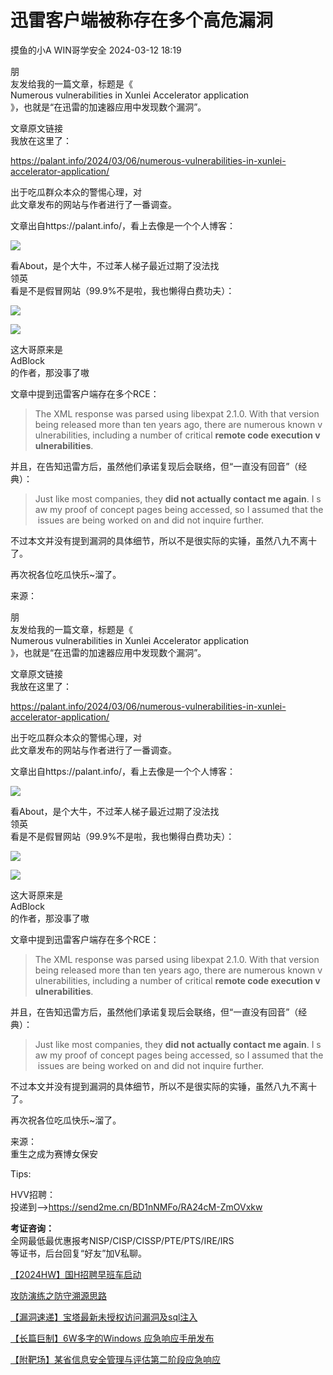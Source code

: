 #  迅雷客户端被称存在多个高危漏洞   
摸鱼的小A  WIN哥学安全   2024-03-12 18:19  
  
朋  
友发给我的一篇文章，标题是《  
Numerous vulnerabilities in Xunlei Accelerator application  
》，也就是“在迅雷的加速器应用中发现数个漏洞”。  
  
文章原文链接  
我放在这里了：  
  
https://palant.info/2024/03/06/numerous-vulnerabilities-in-xunlei-accelerator-application/  
  
出于吃瓜群众本众的警惕心理，对  
此文章发布的网站与作者进行了一番调查。  
  
文章出自https://palant.info/，看上去像是一个个人博客：  
  
![](https://mmbiz.qpic.cn/mmbiz_png/LN229gZh2CBA2IMH9avPkiaziag8BZl4ottapvmwAc9c4LZT7Jgw9DBGNgdV1cHvOEOXhib31wNgBISCHGib8kb74g/640?wx_fmt=png&from=appmsg&wxfrom=13&tp=wxpic "")  
  
看About，是个大牛，不过苯人梯子最近过期了没法找  
领英  
看是不是假冒网站（99.9%不是啦，我也懒得白费功夫）：  
  
![](https://mmbiz.qpic.cn/mmbiz_png/LN229gZh2CBA2IMH9avPkiaziag8BZl4otJtjHRAJGsAtP9JTibtoWeGdy5o229ATibWIW7NWXxn7cobczvLNjjaaw/640?wx_fmt=png&from=appmsg&tp=wxpic&wxfrom=5&wx_lazy=1&wx_co=1 "")  
  
![](https://mmbiz.qpic.cn/mmbiz_png/LN229gZh2CBA2IMH9avPkiaziag8BZl4ot7lAelXOteibdKcGWIxPibbKtp9QHXJccoIsGNHPTQ54jFQoYY9PPic3icw/640?wx_fmt=png&from=appmsg&tp=wxpic&wxfrom=5&wx_lazy=1&wx_co=1 "")  
  
这大哥原来是  
AdBlock  
的作者，那没事了嗷  
  
  
文章中提到迅雷客户端存在多个RCE：  
> The XML response was parsed using libexpat 2.1.0. With that version being released more than ten years ago, there are numerous known vulnerabilities, including a number of critical **remote code execution vulnerabilities**.  
  
  
  
并且，在告知迅雷方后，虽然他们承诺复现后会联络，但“一直没有回音”（经典）：  
> Just like most companies, they **did not actually contact me again**. I saw my proof of concept pages being accessed, so I assumed that the issues are being worked on and did not inquire further.   
  
  
  
不过本文并没有提到漏洞的具体细节，所以不是很实际的实锤，虽然八九不离十了。  
  
  
再次祝各位吃瓜快乐~溜了。  
  
来源：  
  
朋  
友发给我的一篇文章，标题是《  
Numerous vulnerabilities in Xunlei Accelerator application  
》，也就是“在迅雷的加速器应用中发现数个漏洞”。  
  
文章原文链接  
我放在这里了：  
  
https://palant.info/2024/03/06/numerous-vulnerabilities-in-xunlei-accelerator-application/  
  
出于吃瓜群众本众的警惕心理，对  
此文章发布的网站与作者进行了一番调查。  
  
文章出自https://palant.info/，看上去像是一个个人博客：  
  
![](https://mmbiz.qpic.cn/mmbiz_png/LN229gZh2CBA2IMH9avPkiaziag8BZl4ottapvmwAc9c4LZT7Jgw9DBGNgdV1cHvOEOXhib31wNgBISCHGib8kb74g/640?wx_fmt=png&from=appmsg "")  
  
看About，是个大牛，不过苯人梯子最近过期了没法找  
领英  
看是不是假冒网站（99.9%不是啦，我也懒得白费功夫）：  
  
![](https://mmbiz.qpic.cn/mmbiz_png/LN229gZh2CBA2IMH9avPkiaziag8BZl4otJtjHRAJGsAtP9JTibtoWeGdy5o229ATibWIW7NWXxn7cobczvLNjjaaw/640?wx_fmt=png&from=appmsg "")  
  
![](https://mmbiz.qpic.cn/mmbiz_png/LN229gZh2CBA2IMH9avPkiaziag8BZl4ot7lAelXOteibdKcGWIxPibbKtp9QHXJccoIsGNHPTQ54jFQoYY9PPic3icw/640?wx_fmt=png&from=appmsg "")  
  
这大哥原来是  
AdBlock  
的作者，那没事了嗷  
  
  
文章中提到迅雷客户端存在多个RCE：  
> The XML response was parsed using libexpat 2.1.0. With that version being released more than ten years ago, there are numerous known vulnerabilities, including a number of critical **remote code execution vulnerabilities**.  
  
  
  
并且，在告知迅雷方后，虽然他们承诺复现后会联络，但“一直没有回音”（经典）：  
> Just like most companies, they **did not actually contact me again**. I saw my proof of concept pages being accessed, so I assumed that the issues are being worked on and did not inquire further.   
  
  
  
不过本文并没有提到漏洞的具体细节，所以不是很实际的实锤，虽然八九不离十了。  
  
  
再次祝各位吃瓜快乐~溜了。  
  
  
来源：  
重生之成为赛博女保安  
  
  
Tips:  
  
  
HVV招聘：  
投递到-->https://send2me.cn/BD1nNMFo/RA24cM-ZmOVxkw  
  
**考证咨询：**  
全网最低最优惠报考NISP/CISP/CISSP/PTE/PTS/IRE/IRS  
等证书，后台回复“好友”加V私聊。  
  
[【2024HW】国H招聘早班车启动](https://mp.weixin.qq.com/s?__biz=MzkwODM3NjIxOQ==&mid=2247498213&idx=1&sn=7812c982a6e05f29ed94c19e7b3cbefe&chksm=c0c85811f7bfd107217033770676284a6c5a89adccfe5f61f9c925c2b57b94a86fc01d7514e5&scene=21#wechat_redirect)  
  
  
[攻防演练之防守溯源思路](https://mp.weixin.qq.com/s?__biz=MzkwODM3NjIxOQ==&mid=2247498543&idx=1&sn=50d27ce8e941c860d4043b9f610c1486&chksm=c0c85adbf7bfd3cd1ed40f6872d5e62fdb4132a7dee331d14c0eab1dd7e63da70e32579167bc&scene=21#wechat_redirect)  
  
  
[【漏洞速递】宝塔最新未授权访问漏洞及sql注入](https://mp.weixin.qq.com/s?__biz=MzkwODM3NjIxOQ==&mid=2247497949&idx=1&sn=dd9856b9e5125f92ec9a3281b0f5fcc5&chksm=c0c85929f7bfd03fda87e1a4c288c5cf4270f81af9300e8cd06304d9e60c54133466723c89f7&scene=21#wechat_redirect)  
  
  
[【长篇巨制】6W多字的Windows 应急响应手册发布](https://mp.weixin.qq.com/s?__biz=MzkwODM3NjIxOQ==&mid=2247497751&idx=1&sn=e9ec8352fdda412869b365490044b7c2&chksm=c0c859e3f7bfd0f5af33ea70554e3f97684978b80bf2f06b1cc430ca2f1d36327811a392161a&scene=21#wechat_redirect)  
  
  
[【附靶场】某省信息安全管理与评估第二阶段应急响应](https://mp.weixin.qq.com/s?__biz=MzkwODM3NjIxOQ==&mid=2247496644&idx=1&sn=bdcd7dbdedbb2a491d0168147e2d9d23&chksm=c0c85230f7bfdb26c7d411f864d7a403b8cefb919f51434aff72aa71b915f2975a949f8b7b90&scene=21#wechat_redirect)  
  
  
  
  
